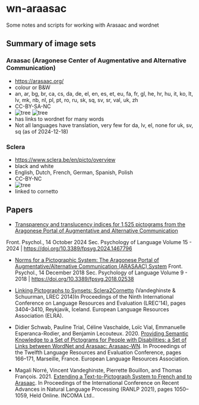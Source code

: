# wn-araasac
Some notes and scripts for working with Arasaac and wordnet

## Summary of image sets

### Araasac (Aragonese Center of Augmentative and Alternative Communication)
  * https://arasaac.org/
  * colour or B&W
  * an, ar, bg, br, ca, cs, da, de, el, en, es, et, eu, fa, fr, gl, he, hr, hu, it, ko, lt, lv, mk, nb, nl, pl, pt, ro, ru, sk, sq, sv, sr, val, uk, zh
  * CC-BY-SA-NC
  * ![tree](https://static.arasaac.org/pictograms/3057/3057_300.png) ![tree](https://static.arasaac.org/pictograms/2256/2256_300.png)
  * has links to wordnet for many words
  * Not all languages have translation, very few for da, lv, el, none for uk, sv, sq (as of 2024-12-18)
  

### Sclera
  * https://www.sclera.be/en/picto/overview
  * black and white
  * English, Dutch, French, German, Spanish, Polish
  * CC-BY-NC
  *  ![tree](https://www.sclera.be/resources/pictos/boom.png)
  * linked to cornetto


## Papers

 * [Transparency and translucency indices for 1,525 pictograms from the Aragonese Portal of Augmentative and Alternative Communication](https://www.frontiersin.org/journals/psychology/articles/10.3389/fpsyg.2024.1467796/full)

 Front. Psychol., 14 October 2024
Sec. Psychology of Language
Volume 15 - 2024 | https://doi.org/10.3389/fpsyg.2024.1467796

 * [Norms for a Pictographic System: The Aragonese Portal of Augmentative/Alternative Communication (ARASAAC) System](https://www.frontiersin.org/journals/psychology/articles/10.3389/fpsyg.2018.02538/full#B41)
Front. Psychol., 14 December 2018
Sec. Psychology of Language
Volume 9 - 2018 | https://doi.org/10.3389/fpsyg.2018.02538

 * [Linking Pictographs to Synsets: Sclera2Cornetto](http://www.lrec-conf.org/proceedings/lrec2014/pdf/189_Paper.pdf) (Vandeghinste & Schuurman, LREC 2014)In Proceedings of the Ninth International Conference on Language Resources and Evaluation (LREC'14), pages 3404–3410, Reykjavik, Iceland. European Language Resources Association (ELRA).
 
 * Didier Schwab, Pauline Trial, Céline Vaschalde, Loïc Vial, Emmanuelle Esperanca-Rodier, and Benjamin Lecouteux. 2020. [Providing Semantic Knowledge to a Set of Pictograms for People with Disabilities: a Set of Links between WordNet and Arasaac: Arasaac-WN](https://aclanthology.org/2020.lrec-1.21). In Proceedings of the Twelfth Language Resources and Evaluation Conference, pages 166–171, Marseille, France. European Language Resources Association.

 * Magali Norré, Vincent Vandeghinste, Pierrette Bouillon, and Thomas François. 2021. [Extending a Text-to-Pictograph System to French and to Arasaac](https://aclanthology.org/2021.ranlp-1.118/). In Proceedings of the International Conference on Recent Advances in Natural Language Processing (RANLP 2021), pages 1050–1059, Held Online. INCOMA Ltd..
